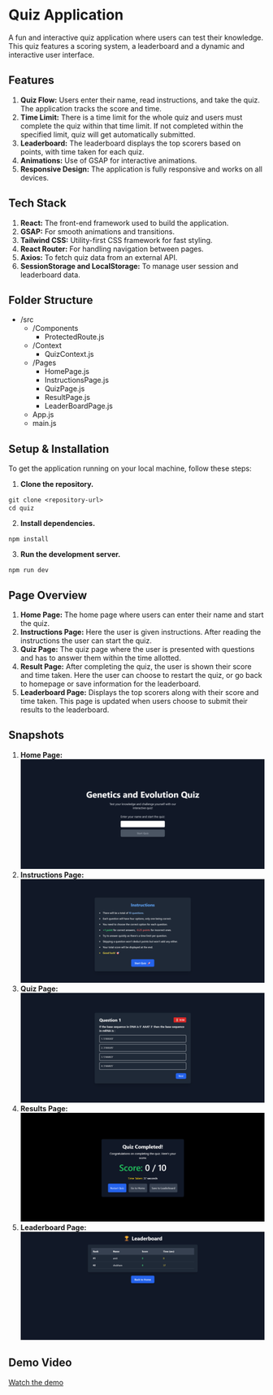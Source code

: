 # Quiz Application
A fun and interactive quiz application where users can test their knowledge. This quiz features a scoring system, a leaderboard and a dynamic and interactive user interface.

## Features
1. **Quiz Flow:** Users enter their name, read instructions, and take the quiz. The application tracks the score and time.
2. **Time Limit:** There is a time limit for the whole quiz and users must complete the quiz within that time limit. If not completed within the specified limit, quiz will get automatically submitted.
3. **Leaderboard:** The leaderboard displays the top scorers based on points, with time taken for each quiz.
4. **Animations:** Use of GSAP for interactive animations.
5. **Responsive Design:** The application is fully responsive and works on all devices.

## Tech Stack
1. **React:** The front-end framework used to build the application.
2. **GSAP:** For smooth animations and transitions.
3. **Tailwind CSS:** Utility-first CSS framework for fast styling.
4. **React Router:** For handling navigation between pages.
5. **Axios:** To fetch quiz data from an external API.
6. **SessionStorage and LocalStorage:** To manage user session and leaderboard data.
   
## Folder Structure
- /src
  - /Components
    - ProtectedRoute.js
  - /Context
    - QuizContext.js
  - /Pages
    - HomePage.js
    - InstructionsPage.js
    - QuizPage.js
    - ResultPage.js
    - LeaderBoardPage.js
  - App.js
  - main.js

## Setup & Installation
To get the application running on your local machine, follow these steps: 
1. **Clone the repository.**
```
git clone <repository-url>
cd quiz
```
2. **Install dependencies.**
```
npm install
```
3. **Run the development server.**
```
npm run dev
```

## Page Overview
1. **Home Page:** The home page where users can enter their name and start the quiz.
2. **Instructions Page:** Here the user is given instructions. After reading the instructions the user can start the quiz.
3. **Quiz Page:** The quiz page where the user is presented with questions and has to answer them within the time allotted.
4. **Result Page:** After completing the quiz, the user is shown their score and time taken. Here the user can choose to restart the quiz, or go back to homepage or save information for the leaderboard.
5. **Leaderboard Page:** Displays the top scorers along with their score and time taken. This page is updated when users choose to submit their results to the leaderboard.


## Snapshots
1. **Home Page:** ![Home Page](Assets/homepage.png)
2. **Instructions Page:** ![InstructionPage](Assets/instructionspage.png)
3. **Quiz Page:** ![QuizPage](Assets/quizpage.png)
4. **Results Page:** ![Results Page](Assets/resultpage.png)
5. **Leaderboard Page:** ![Leaderboard Page](Assets/leaderboardpage.png)

## Demo Video
[Watch the demo](https://drive.google.com/file/d/1M25S0lDVSwZhO3w04dxynuKFgN1--Kr3/view?usp=sharing)